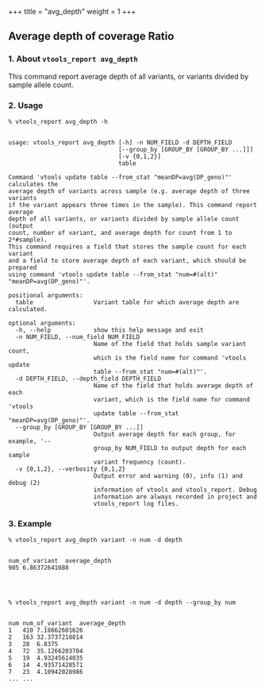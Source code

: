
+++
title = "avg_depth"
weight = 1
+++


## Average depth of coverage Ratio



### 1. About ``vtools_report avg_depth ``

This command report average depth of all variants, or variants divided by sample allele count. 



### 2. Usage

    % vtools_report avg_depth -h
    

    usage: vtools_report avg_depth [-h] -n NUM_FIELD -d DEPTH_FIELD
                                   [--group_by [GROUP_BY [GROUP_BY ...]]]
                                   [-v {0,1,2}]
                                   table
    
    Command 'vtools update table --from_stat "meanDP=avg(DP_geno)"' calculates the
    average depth of variants across sample (e.g. average depth of three variants
    if the variant appears three times in the sample). This command report average
    depth of all variants, or variants divided by sample allele count (output
    count, number of variant, and average depth for count from 1 to 2*#sample).
    This command requires a field that stores the sample count for each variant
    and a field to store average depth of each variant, which should be prepared
    using command 'vtools update table --from_stat "num=#(alt)"
    "meanDP=avg(DP_geno)"'.
    
    positional arguments:
      table                 Variant table for which average depth are calculated.
    
    optional arguments:
      -h, --help            show this help message and exit
      -n NUM_FIELD, --num_field NUM_FIELD
                            Name of the field that holds sample variant count,
                            which is the field name for command 'vtools update
                            table --from_stat "num=#(alt)"'.
      -d DEPTH_FIELD, --depth_field DEPTH_FIELD
                            Name of the field that holds average depth of each
                            variant, which is the field name for command 'vtools
                            update table --from_stat "meanDP=avg(DP_geno)"'.
      --group_by [GROUP_BY [GROUP_BY ...]]
                            Output average depth for each group, for example, '--
                            group_by NUM_FIELD to output depth for each sample
                            variant frequency (count).
      -v {0,1,2}, --verbosity {0,1,2}
                            Output error and warning (0), info (1) and debug (2)
                            information of vtools and vtools_report. Debug
                            information are always recorded in project and
                            vtools_report log files.
    



### 3. Example

    % vtools_report avg_depth variant -n num -d depth
    

    num_of_variant	average_depth
    905	6.86372641088
    



    % vtools_report avg_depth variant -n num -d depth --group_by num
    

    num	num_of_variant	average_depth
    1	410	7.18662601626
    2	163	32.3737218814
    3	28	6.8375
    4	72	35.1266203704
    5	19	4.93245614035
    6	14	4.93571428571
    7	23	4.10942028986
    ... ...